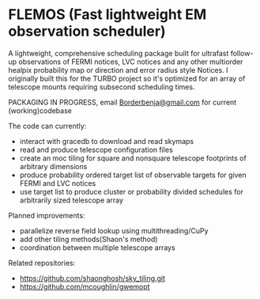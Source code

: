 # FLEMOS (Fast lightweight EM observation scheduler)
A lightweight, comprehensive scheduling package built for ultrafast follow-up observations of FERMI notices, LVC notices and any other multiorder healpix probability map or direction and error radius style Notices. I originally built this for the TURBO project so it's optimized for an array of telescope mounts requiring subsecond scheduling times.


PACKAGING IN PROGRESS,
email Borderbenja@gmail.com for current (working)codebase

The code can currently:
- interact with gracedb to download and read skymaps
- read and produce telescope configuration files
- create an moc tiling for square and nonsquare telescope footprints of arbitrary dimensions
- produce probability ordered target list of observable targets for given FERMI and LVC notices
- use target list to produce cluster or probability divided schedules for arbitrarily sized telescope array

Planned improvements:
- parallelize reverse field lookup using multithreading/CuPy
- add other tiling methods(Shaon's method)
- coordination between multiple telescope arrays


Related repositories:
- https://github.com/shaonghosh/sky_tiling.git 
- https://github.com/mcoughlin/gwemopt
